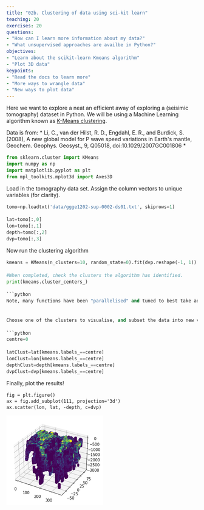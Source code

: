 ```yaml
---
title: "02b. Clustering of data using sci-kit learn"
teaching: 20
exercises: 20
questions:
- "How can I learn more information about my data?"
- "What unsupervised approaches are availbe in Python?"
objectives:
- "Learn about the scikit-learn Kmeans algorithm"
- "Plot 3D data"
keypoints:
- "Read the docs to learn more"
- "More ways to wrangle data"
- "New ways to plot data"
---
```


Here we want to explore a neat an efficient away of exploring a (seisimic tomography) dataset in Python. We will be using a Machine Learning algorithm known as [K-Means clustering](https://scikit-learn.org/stable/modules/clustering.html#k-means). 

Data is from: * Li, C., van der Hilst, R. D., Engdahl, E. R., and Burdick, S. (2008), A new global model for P wave speed variations in Earth's mantle, Geochem. Geophys. Geosyst., 9, Q05018, doi:10.1029/2007GC001806 *


```python
from sklearn.cluster import KMeans
import numpy as np
import matplotlib.pyplot as plt 
from mpl_toolkits.mplot3d import Axes3D
```

Load in the tomography data set. Assign the column vectors to unique variables (for clarity).

```python
tomo=np.loadtxt('data/ggge1202-sup-0002-ds01.txt', skiprows=1)

lat=tomo[:,0]
lon=tomo[:,1]
depth=tomo[:,2]
dvp=tomo[:,3]
```

Now run the clustering algorithm

```python
kmeans = KMeans(n_clusters=10, random_state=0).fit(dvp.reshape(-1, 1))

#When completed, check the clusters the algorithm has identified.
print(kmeans.cluster_centers_)

```python
Note, many functions have been "parallelised" and tuned to best take advantage of your computer, see e.g. for more details [https://scikit-learn.org/stable/modules/computing.html#parallelism](https://scikit-learn.org/stable/modules/computing.html#parallelism)


Choose one of the clusters to visualise, and subset the data into new vectors accordingly

```python
centre=0

latClust=lat[kmeans.labels_==centre]
lonClust=lon[kmeans.labels_==centre]
depthClust=depth[kmeans.labels_==centre]
dvpClust=dvp[kmeans.labels_==centre]
```

Finally, plot the results!
```
fig = plt.figure()
ax = fig.add_subplot(111, projection='3d')
ax.scatter(lon, lat, -depth, c=dvp)
```

![png](../fig/fig-02CL-tomo.png)

